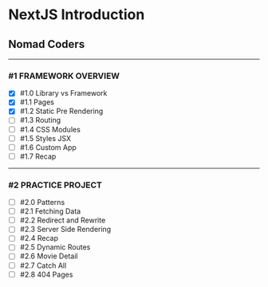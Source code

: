 # NextJS Introduction

## Nomad Coders

---

### #1 FRAMEWORK OVERVIEW

- [x] #1.0 Library vs Framework
- [x] #1.1 Pages
- [x] #1.2 Static Pre Rendering
- [ ] #1.3 Routing
- [ ] #1.4 CSS Modules
- [ ] #1.5 Styles JSX
- [ ] #1.6 Custom App
- [ ] #1.7 Recap

---

### #2 PRACTICE PROJECT

- [ ] #2.0 Patterns
- [ ] #2.1 Fetching Data
- [ ] #2.2 Redirect and Rewrite
- [ ] #2.3 Server Side Rendering
- [ ] #2.4 Recap
- [ ] #2.5 Dynamic Routes
- [ ] #2.6 Movie Detail
- [ ] #2.7 Catch All
- [ ] #2.8 404 Pages
